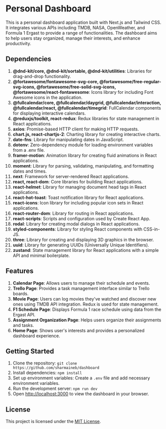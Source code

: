 # Personal Dashboard

This is a personal dashboard application built with Next.js and Tailwind CSS. It integrates various APIs including TMDB, NASA, OpenWeather, and Formula 1 Ergast to provide a range of functionalities. The dashboard aims to help users stay organized, manage their interests, and enhance productivity.

## Dependencies

1. **@dnd-kit/core, @dnd-kit/sortable, @dnd-kit/utilities**: Libraries for drag-and-drop functionality.
2. **@fortawesome/fontawesome-svg-core, @fortawesome/free-regular-svg-icons, @fortawesome/free-solid-svg-icons, @fortawesome/react-fontawesome**: Icons library for including Font Awesome icons in the application.
3. **@fullcalendar/core, @fullcalendar/daygrid, @fullcalendar/interaction, @fullcalendar/react, @fullcalendar/timegrid**: FullCalendar components for displaying interactive calendars.
4. **@reduxjs/toolkit, react-redux**: Redux libraries for state management in React applications.
5. **axios**: Promise-based HTTP client for making HTTP requests.
6. **chart.js, react-chartjs-2**: Charting library for creating interactive charts.
7. **date-fns**: Library for manipulating dates in JavaScript.
8. **dotenv**: Zero-dependency module for loading environment variables from a .env file.
9. **framer-motion**: Animation library for creating fluid animations in React applications.
10. **moment**: Library for parsing, validating, manipulating, and formatting dates and times.
11. **next**: Framework for server-rendered React applications.
12. **react, react-dom**: Core libraries for building React applications.
13. **react-helmet**: Library for managing document head tags in React applications.
14. **react-hot-toast**: Toast notification library for React applications.
15. **react-icons**: Icon library for including popular icon sets in React applications.
16. **react-router-dom**: Library for routing in React applications.
17. **react-scripts**: Scripts and configuration used by Create React App.
18. **rodal**: Library for creating modal dialogs in React applications.
19. **styled-components**: Library for styling React components with CSS-in-JS.
20. **three**: Library for creating and displaying 3D graphics in the browser.
21. **uuid**: Library for generating UUIDs (Universally Unique Identifiers).
22. **zustand**: State management library for React applications with a simple API and minimal boilerplate.

## Features

1. **Calendar Page**: Allows users to manage their schedule and events.
2. **Trello Page**: Provides a task management interface similar to Trello boards.
3. **Movie Page**: Users can log movies they've watched and discover new ones using TMDB API integration. Redux is used for state management.
4. **F1 Schedule Page**: Displays Formula 1 race schedule using data from the Ergast API.
5. **Assignment Organization Page**: Helps users organize their assignments and tasks.
6. **Home Page**: Shows user's interests and provides a personalized dashboard experience.

## Getting Started

1. Clone the repository: `git clone https://github.com/sharmaineb/dashboard`
2. Install dependencies: `npm install`
3. Set up environment variables: Create a `.env` file and add necessary environment variables.
4. Run the development server: `npm run dev`
5. Open [http://localhost:3000](http://localhost:3000) to view the dashboard in your browser.

## License

This project is licensed under the [MIT License](LICENSE).